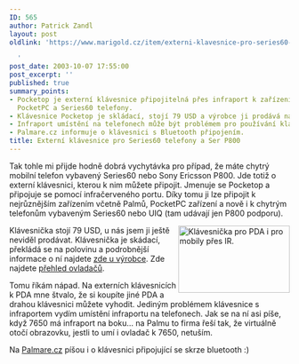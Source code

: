 ```yaml
---
ID: 565
author: Patrick Zandl
layout: post
oldlink: 'https://www.marigold.cz/item/externi-klavesnice-pro-series60-telefony-a-ser-p800

  '
post_date: 2003-10-07 17:55:00
post_excerpt: ''
published: true
summary_points:
- Pocketop je externí klávesnice připojitelná přes infraport k zařízením jako Palm,
  PocketPC a Series60 telefony.
- Klávesnice Pocketop je skládací, stojí 79 USD a výrobce ji prodává na pocketop.net.
- Infraport umístění na telefonech může být problémem pro používání klávesnice.
- Palmare.cz informuje o klávesnici s Bluetooth připojením.
title: Externí klávesnice pro Series60 telefony a Ser P800
---
```


<p>
Tak tohle mi přijde hodně dobrá vychytávka pro případ, že máte chytrý mobilní telefon vybavený Series60 nebo Sony Ericsson P800. Jde totiž o externí klávesnici, kterou k nim můžete připojit. Jmenuje se Pocketop a připojuje se pomocí infračerveného portu. Díky tomu ji lze připojit k nejrůznějším zařízením včetně Palmů, PocketPC zařízení a nově i k chytrým telefonům vybaveným Series60 nebo UIQ (tam udávají jen P800 podporu). </p>

<p>
<IMG height=121 alt="Klávesnička pro PDA i pro mobily přes IR." src="/wp-content/uploads/pocketkeyb.jpg" width=200 align=right border=0>Klávesnička stojí 79 USD, u nás jsem ji ještě neviděl prodávat. Klávesnička je skádací, překládá se na polovinu a podrobnější informace o ní najdete <A href="http://www.pocketop.net/">zde u výrobce</A>. Zde najdete <A href="http://www.ultimatekeyboard.com/drivers.htm" target=_blank>přehled ovladačů</A>.</p>

<p>
Tomu říkám nápad. Na externích klávesnicích k PDA mne štvalo, že si koupíte jiné PDA a drahou klávesnici můžete vyhodit. Jediným problémem klávesnice s infraportem vydím umístění infraportu na telefonech.&#160;Jak se na ní asi píše, když 7650 má infraport na boku... na Palmu to firma řeší tak, že virtuálně otočí obrazovku, jestli to umí i ovladač k 7650, netuším.</p>

<p>
Na <A href="http://palmare.idnes.cz/PalmOS/PalmOS_Hardware/btkeyboard030219.html" target=_blank>Palmare.cz</A> píšou i o klávesnici připojující se skrze bluetooth :)</p>